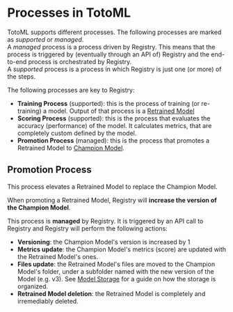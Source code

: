 # Processes in TotoML

TotoML supports different processes. The following processes are marked as *supported* or *managed*. <br>
A *managed* process is a process driven by Registry. This means that the process is triggered by (eventually through an API of) Registry and the end-to-end process is orchestrated by Registry.<br>
A *supported* process is a process in which Registry is just one (or more) of the steps. 

The following processes are key to Registry:
* **Training Process** (supported): this is the process of training (or re-training) a model. Output of that process is a [Retrained Model](guides/datamodel.md)
* **Scoring Process** (supported): this is the process that evaluates the accuracy (performance) of the model. It calculates metrics, that are completely custom defined by the model. 
* **Promotion Process** (managed): this is the process that promotes a Retrained Model to [Champion Model](guides/datamodel.md). 

## Promotion Process
This process elevates a Retrained Model to replace the Champion Model. 

When promoting a Retrained Model, Registry will **increase the version of the Champion Model**. 

This process is **managed** by Registry. It is triggered by an API call to Registry and Registry will perform the following actions:
* **Versioning**: the Champion Model's version is increased by 1
* **Metrics update**: the Champion Model's metrics (score) are updated with the Retrained Model's ones.
* **Files update**: the Retrained Model's files are moved to the Champion Model's folder, under a subfolder named with the new version of the Model (e.g. v3). See [Model Storage](guides/storage.md) for a guide on how the storage is organized.
* **Retrained Model deletion**: the Retrained Model is completely and irremediably deleted.
